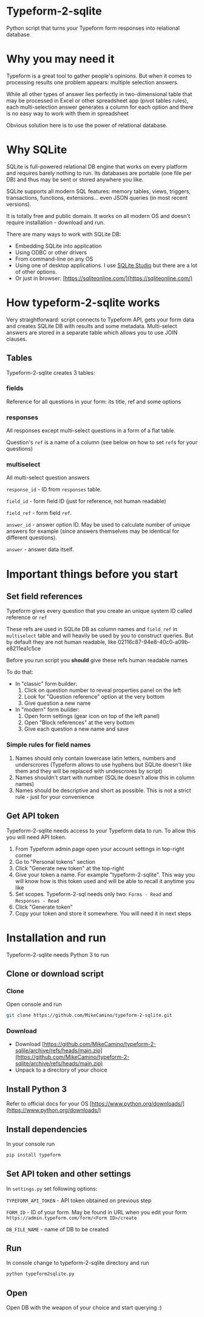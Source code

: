 # Typeform-2-sqlite

Python script that turns your Typeform form responses into relational database.

# Why you may need it

Typeform is a great tool to gather people's opinions. But when it comes to processing results one problem appears: multiple selection answers.

While all other types of answer lies perfectly in two-dimensional table that may be processed in Excel or other spreadsheet app (pivot tables rules), each multi-selection answer generates a column for each option and there is no easy way to work with them in spreadsheet

Obvious solution here is to use the power of relational database.

# Why SQLite

SQLite is full-powered relational DB engine that works on every platform and requires barely nothing to run. Its databases are portable (one file per DB) and thus may be sent or stored anywhere you like.

SQLite supports all modern SQL features: memory tables, views, triggers, transactions, functions, extensions... even JSON queries (in most recent versions).

It is totally free and public domain. It works on all modern OS and doesn't require installation - download and run.

There are many ways to work with SQLite DB:

- Embedding SQLite into application
- Using ODBC or other drivers
- From command-line on any OS
- Using one of desktop applications. I use [SQLite Studio](https://sqlitestudio.pl/) but there are a lot of other options.
- Or just in browser: [https://sqliteonline.com/](https://sqliteonline.com/)

# How typeform-2-sqlite works

Very straightforward: script connects to Typeform API, gets your form data and creates SQLite DB with results and some metadata. Multi-select answers are stored in a separate table which allows you to use JOIN clauses.

## Tables

Typeform-2-sqlite creates 3 tables:

### fields

Reference for all questions in your form: its title, ref and some options

### responses

All responses except multi-select questions in a form of a flat table.

Question's `ref` is a name of a column (see below on how to set `ref`s for your questions)

### multiselect

All multi-select question answers

`response_id` - ID from `responses` table.

`field_id` - form field ID (just for reference, not human readable)

`field_ref` - form field `ref`.

`answer_id` - answer option ID. May be used to calculate number of unique answers for example (since answers themselves may be identical for different questions).

`answer` - answer data itself.

# Important things before you start

## Set field references

Typeform gives every question that you create an unique system ID called reference or `ref`

These refs are used in SQLite DB as column names and `field_ref` in `multiselect` table and will heavily be used by you to construct queries. But by default they are not human readable, like 02116c87-94e8-40c0-a09b-e8211ea1c5ce

Before you run script you **should** give these refs human readable names

To do that:

- In "classic" form builder:
    1. Click on question number to reveal properties panel on the left
    2. Look for "Question reference" option at the very bottom
    3. Give question a new name
- In "modern" form builder:
    1. Open form settings (gear icon on top of the left panel)
    2. Open "Block references" at the very bottom
    3. Give each question a new name and save

### Simple rules for field names

1. Names should only contain lowercase latin letters, numbers and underscrores (Typeform allows to use hyphens but SQLite doesn't like them and they will be replaced with undescrores by script)
2. Names shouldn't start with number (SQLite doesn't allow this in column names)
3. Names should be descriptive and short as possible. This is not a strict rule - just for your convenience

## Get API token

Typeform-2-sqlite needs access to your Typeform data to run. To allow this you will need API token.

1. From Typeform admin page open your account settings in top-right corner
2. Go to "Personal tokens" section
3. Click "Generate new token" at the top-right
4. Give your token a name. For example "typeform-2-sqlite". This way you will know how is this token used and will be able to recall it anytime you like
5. Set scopes. Typeform-2-sql needs only two: `Forms - Read` and `Responses - Read`
6. Click "Generate token"
7. Copy your token and store it somewhere. You will need it in next steps

# Installation and run

Typeform-2-sqlite needs Python 3 to run

## Clone or download script

### Clone

Open console and run

```bash
git clone https://github.com/MikeCamino/typeform-2-sqlite.git
```

### Download

- Download [https://github.com/MikeCamino/typeform-2-sqlile/archive/refs/heads/main.zip](https://github.com/MikeCamino/typeform-2-sqlite/archive/refs/heads/main.zip)
- Unpack to a directory of your choice

## Install Python 3

Refer to official docs for your OS [https://www.python.org/downloads/](https://www.python.org/downloads/)

## Install dependencies

In your console run

```bash
pip install typeform
```

## Set API token and other settings

In `settings.py` set following options:

`TYPEFORM_API_TOKEN` - API token obtained on previous step

`FORM_ID` - ID of your form. May be found in URL when you edit your form `https://admin.typeform.com/form/<Form ID>/create`

`DB_FILE_NAME` - name of DB to be created

## Run

In console change to typeform-2-sqlite directory and run

```bash
python typeform2sqlite.py
```

## Open

Open DB with the weapon of your choice and start querying :)